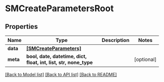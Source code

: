 # SMCreateParametersRoot


## Properties
Name | Type | Description | Notes
------------ | ------------- | ------------- | -------------
**data** | [**[SMCreateParameters]**](SMCreateParameters.md) |  | 
**meta** | **bool, date, datetime, dict, float, int, list, str, none_type** |  | [optional] 

[[Back to Model list]](../README.md#documentation-for-models) [[Back to API list]](../README.md#documentation-for-api-endpoints) [[Back to README]](../README.md)



